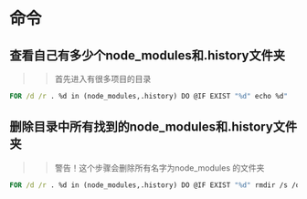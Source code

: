 # 命令


## 查看自己有多少个node_modules和.history文件夹
>> 首先进入有很多项目的目录

```cmd
FOR /d /r . %d in (node_modules,.history) DO @IF EXIST "%d" echo %d"
```

## 删除目录中所有找到的node_modules和.history文件夹
>> 警告！这个步骤会删除所有名字为node_modules 的文件夹
```cmd
FOR /d /r . %d in (node_modules,.history) DO @IF EXIST "%d" rmdir /s /q "%d"
```